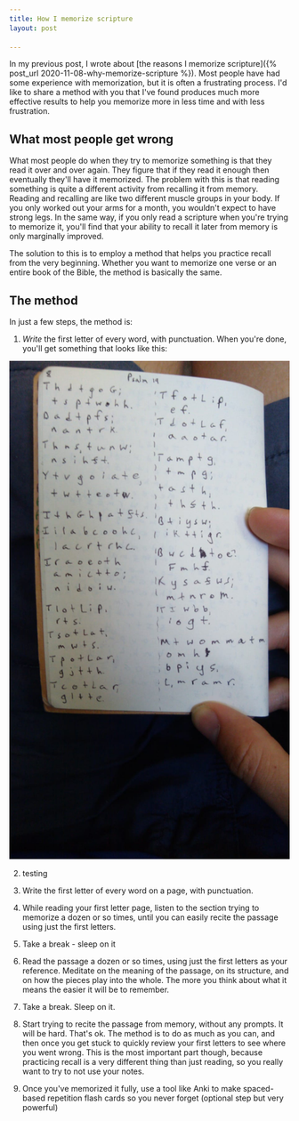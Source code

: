 ```yaml
---
title: How I memorize scripture
layout: post

---
```

In my previous post, I wrote about [the reasons I memorize scripture]({% post_url 2020-11-08-why-memorize-scripture %}). Most people have had some experience with memorization, but it is often a frustrating process. I'd like to share a method with you that I've found produces much more effective results to help you memorize more in less time and with less frustration.

## What most people get wrong

What most people do when they try to memorize something is that they read it over and over again. They figure that if they read it enough then eventually they'll have it memorized. The problem with this is that reading something is quite a different activity from recalling it from memory. Reading and recalling are like two different muscle groups in your body. If you only worked out your arms for a month, you wouldn't expect to have strong legs. In the same way, if you only read a scripture when you're trying to memorize it, you'll find that your ability to recall it later from memory is only marginally improved. 

The solution to this is to employ a method that helps you practice recall from the very beginning. Whether you want to memorize one verse or an entire book of the Bible, the method is basically the same.

## The method

In just a few steps, the method is:

1. *Write* the first letter of every word, with punctuation. When you're done, you'll get something that looks like this: 

![Example of the one-letter strategy](/files/memorization_example.jpeg)


2. testing

1. Write the first letter of every word on a page, with punctuation.
2. While reading your first letter page, listen to the section trying to memorize a dozen or so times, until you can easily recite the passage using just the first letters.
3. Take a break - sleep on it
4. Read the passage a dozen or so times, using just the first letters as your reference. Meditate on the meaning of the passage, on its structure, and on how the pieces play into the whole. The more you think about what it means the easier it will be to remember.
5. Take a break. Sleep on it.
6. Start trying to recite the passage from memory, without any prompts. It will be hard. That's ok. The method is to do as much as you can, and then once you get stuck to quickly review your first letters to see where you went wrong. This is the most important part though, because practicing recall is a very different thing than just reading, so you really want to try to not use your notes.
7. Once you've memorized it fully, use a tool like Anki to make spaced-based repetition flash cards so you never forget (optional step but very powerful)

